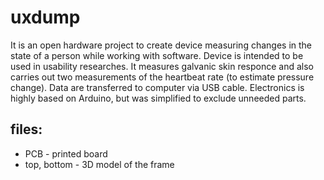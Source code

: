 # uxdump

It is an open hardware project to create device measuring changes in the state of a person while working with software. 
Device is intended to be used in usability researches.
It measures galvanic skin responce and also carries out two measurements of the heartbeat rate (to estimate pressure change).
Data are transferred to computer via USB cable. 
Electronics is highly based on Arduino, but was simplified to exclude unneeded parts.

files:
------

* PCB - printed board 
* top, bottom - 3D model of the frame
